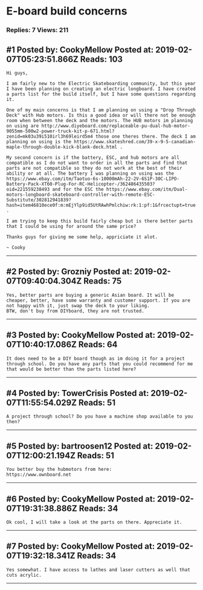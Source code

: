 # E-board build concerns

### Replies: 7 Views: 211

## \#1 Posted by: CookyMellow Posted at: 2019-02-07T05:23:51.866Z Reads: 103

```
Hi guys,

I am fairly new to the Electric Skateboarding community, but this year I have been planning on creating an electric longboard. I have created a parts list for the build itself, but I have some questions regarding it. 

One of my main concerns is that I am planning on using a "Drop Through Deck" with Hub motors. Is this a good idea or will there not be enough room when between the deck and the motors. The HUB motors im planning on using are http://www.diyeboard.com/replaceable-pu-dual-hub-motor-9055mm-500w2-power-truck-kit-p-671.html?zenid=mk03u39i510irl3h69leird5m4 those one theres there. The deck I am planning on using is the https://www.skateshred.com/39-x-9-5-canadian-maple-through-double-kick-blank-deck.html .

My second concern is if the battery, ESC, and hub motors are all compatible as I do not want to order in all the parts and find that parts are not compatible so they do not work at the best of their ability or at all. The battery I was planning on using was the https://www.ebay.com/itm/Taotuo-6s-10000mAh-22-2V-6S1P-30C-LIPO-Battery-Pack-XT60-Plug-For-RC-Helicopter-/362486435503?oid=221559238493 and for the ESC the https://www.ebay.com/itm/Dual-motors-longboard-skateboard-controller-with-remote-ESC-Substitute/302812941839?hash=item46810ece0f:m:mEjYlp9id5UtRAwhPmlchiw:rk:1:pf:1&frcectupt=true .

I am trying to keep this build fairly cheap but is there better parts that I could be using for around the same price?

Thanks guys for giving me some help, appriciate it alot.

~ Cooky
```

---
## \#2 Posted by: Grozniy Posted at: 2019-02-07T09:40:04.304Z Reads: 75

```
Yes, better parts are buying a generic Asian board. It will be cheaper, better, have some warranty and customer support. If you are not happy with it, just swap the deck to your liking. 
BTW, don't buy from DIYboard, they are not trusted.
```

---
## \#3 Posted by: CookyMellow Posted at: 2019-02-07T10:40:17.086Z Reads: 64

```
It does need to be a DIY board though as im doing it for a project through school. Do you have any parts that you could recommend for me that would be better than the parts listed here?
```

---
## \#4 Posted by: TowerCrisis Posted at: 2019-02-07T11:55:54.029Z Reads: 51

```
A project through school? Do you have a machine shop available to you then?
```

---
## \#5 Posted by: bartroosen12 Posted at: 2019-02-07T12:00:21.194Z Reads: 51

```
You better buy the hubmotors from here:
https://www.ownboard.net
```

---
## \#6 Posted by: CookyMellow Posted at: 2019-02-07T19:31:38.886Z Reads: 34

```
Ok cool, I will take a look at the parts on there. Appreciate it.
```

---
## \#7 Posted by: CookyMellow Posted at: 2019-02-07T19:32:18.341Z Reads: 34

```
Yes somewhat. I have access to lathes and laser cutters as well that cuts acrylic.
```

---
